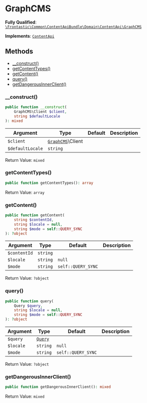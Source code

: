 #  GraphCMS

**Fully Qualified**: [`\Frontastic\Common\ContentApiBundle\Domain\ContentApi\GraphCMS`](../../../../../src/php/ContentApiBundle/Domain/ContentApi/GraphCMS.php)

**Implements**: [`ContentApi`](../ContentApi.md)

## Methods

* [__construct()](#__construct)
* [getContentTypes()](#getcontenttypes)
* [getContent()](#getcontent)
* [query()](#query)
* [getDangerousInnerClient()](#getdangerousinnerclient)

### __construct()

```php
public function __construct(
    GraphCMS\Client $client,
    string $defaultLocale
): mixed
```

Argument|Type|Default|Description
--------|----|-------|-----------
`$client`|[`GraphCMS`](GraphCMS.md)\Client||
`$defaultLocale`|`string`||

Return Value: `mixed`

### getContentTypes()

```php
public function getContentTypes(): array
```

Return Value: `array`

### getContent()

```php
public function getContent(
    string $contentId,
    string $locale = null,
    string $mode = self::QUERY_SYNC
): ?object
```

Argument|Type|Default|Description
--------|----|-------|-----------
`$contentId`|`string`||
`$locale`|`string`|`null`|
`$mode`|`string`|`self::QUERY_SYNC`|

Return Value: `?object`

### query()

```php
public function query(
    Query $query,
    string $locale = null,
    string $mode = self::QUERY_SYNC
): ?object
```

Argument|Type|Default|Description
--------|----|-------|-----------
`$query`|[`Query`](../Query.md)||
`$locale`|`string`|`null`|
`$mode`|`string`|`self::QUERY_SYNC`|

Return Value: `?object`

### getDangerousInnerClient()

```php
public function getDangerousInnerClient(): mixed
```

Return Value: `mixed`

